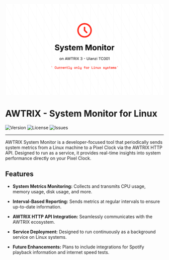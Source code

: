 ![PVM Banner](resources/img.png)

# AWTRIX - System Monitor for Linux

![Version](https://img.shields.io/github/v/release/rene-roscher/awtrix-sysmon)
![License](https://img.shields.io/github/license/rene-roscher/awtrix-sysmon)
![Issues](https://img.shields.io/github/issues/rene-roscher/awtrix-sysmon)

---
AWTRIX System Monitor is a developer-focused tool that periodically sends system metrics from a Linux machine to a Pixel Clock via the AWTRIX HTTP API. Designed to run as a service, it provides real-time insights into system performance directly on your Pixel Clock.

## Features

- **System Metrics Monitoring:** Collects and transmits CPU usage, memory usage, disk usage, and more.

- **Interval-Based Reporting:** Sends metrics at regular intervals to ensure up-to-date information.

- **AWTRIX HTTP API Integration:** Seamlessly communicates with the AWTRIX ecosystem.

- **Service Deployment:** Designed to run continuously as a background service on Linux systems.

- **Future Enhancements:** Plans to include integrations for Spotify playback information and internet speed tests.
